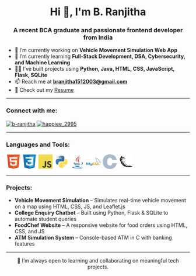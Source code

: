 <!--
👋 Hi, I’m @B-Ranjitha
-->

<h1 align="center">Hi 👋, I'm B. Ranjitha</h1>
<h3 align="center">A recent BCA graduate and passionate frontend developer from India</h3>

- 🔭 I’m currently working on **Vehicle Movement Simulation Web App**  
- 🌱 I’m currently learning **Full-Stack Development, DSA, Cybersecurity, and Machine Learning**
- 👨‍💻 I’ve built projects using **Python, Java, HTML, CSS, JavaScript, Flask, SQLite**
- 📫 Reach me at **branjitha1512003@gmail.com**
- 💼 Check out my [Resume](https://github.com/B-Ranjitha/B-Ranjitha/blob/main/Ranjitha_Resume.pdf)

---

<h3 align="left">Connect with me:</h3>
<p align="left">
  <a href="https://www.linkedin.com/in/b-ranjitha-44aa50348" target="_blank">
    <img align="center" src="https://raw.githubusercontent.com/rahuldkjain/github-profile-readme-generator/master/src/images/icons/Social/linked-in-alt.svg" alt="b-ranjitha" height="30" width="40" />
  </a>
  <a href="https://instagram.com/happiee_2995" target="_blank">
    <img align="center" src="https://raw.githubusercontent.com/rahuldkjain/github-profile-readme-generator/master/src/images/icons/Social/instagram.svg" alt="happiee_2995" height="30" width="40" />
  </a>
</p>

---

<h3 align="left">Languages and Tools:</h3>
<p align="left">
  <img src="https://raw.githubusercontent.com/devicons/devicon/master/icons/html5/html5-original.svg" alt="HTML5" width="40" height="40"/>
  <img src="https://raw.githubusercontent.com/devicons/devicon/master/icons/css3/css3-original.svg" alt="CSS3" width="40" height="40"/>
  <img src="https://raw.githubusercontent.com/devicons/devicon/master/icons/javascript/javascript-original.svg" alt="JavaScript" width="40" height="40"/>
  <img src="https://raw.githubusercontent.com/devicons/devicon/master/icons/python/python-original.svg" alt="Python" width="40" height="40"/>
  <img src="https://raw.githubusercontent.com/devicons/devicon/master/icons/java/java-original.svg" alt="Java" width="40" height="40"/>
  <img src="https://raw.githubusercontent.com/devicons/devicon/master/icons/mysql/mysql-original-wordmark.svg" alt="MySQL" width="40" height="40"/>
  <img src="https://raw.githubusercontent.com/devicons/devicon/master/icons/c/c-original.svg" alt="C" width="40" height="40"/>
  <img src="https://raw.githubusercontent.com/devicons/devicon/master/icons/flask/flask-original.svg" alt="Flask" width="40" height="40"/>
</p>

---

<h3 align="left">Projects:</h3>
<ul>
  <li><strong>Vehicle Movement Simulation</strong> – Simulates real-time vehicle movement on a map using HTML, CSS, JS, and Leaflet.js</li>
  <li><strong>College Enquiry Chatbot</strong> – Built using Python, Flask & SQLite to automate student queries</li>
  <li><strong>FoodChef Website</strong> – A responsive website for food orders using HTML, CSS, and JS</li>
  <li><strong>ATM Simulation System</strong> – Console-based ATM in C with banking features</li>
</ul>

---

<p align="center">
  🌱 I’m always open to learning and collaborating on meaningful tech projects.
</p>

